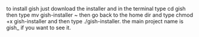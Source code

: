 to install gish just download the installer and in the terminal type cd gish then type mv gish-installer ~ then go back to the home dir and type chmod +x gish-installer and then type ./gish-installer. the main project name is gish_ if you want to see it.
